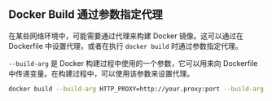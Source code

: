 ## Docker Build 通过参数指定代理

在某些网络环境中，可能需要通过代理来构建 Docker 镜像。这可以通过在 Dockerfile 中设置代理，或者在执行 `docker build` 时通过参数指定代理。

`--build-arg` 是 Docker 构建过程中使用的一个参数，它可以用来向 Dockerfile 中传递变量。在构建过程中，可以使用该参数来设置代理。

```bash
docker build --build-arg HTTP_PROXY=http://your.proxy:port --build-arg HTTPS_PROXY=http://your.proxy:port -t your-image-name .
```

